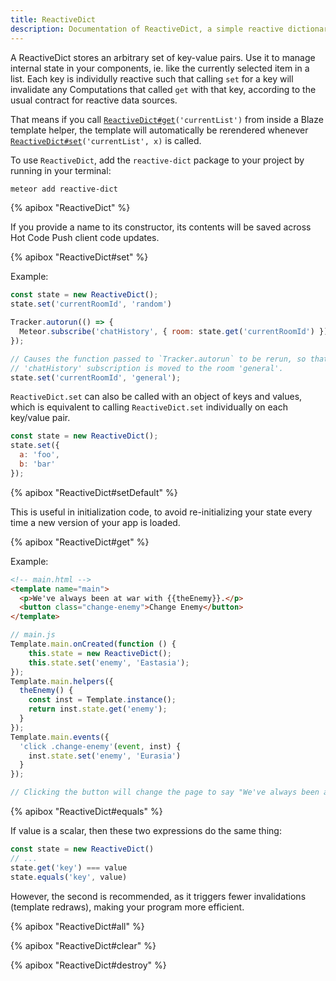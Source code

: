 ```yaml
---
title: ReactiveDict
description: Documentation of ReactiveDict, a simple reactive dictionary package.
---
```


A ReactiveDict stores an arbitrary set of key-value pairs. Use it to manage
internal state in your components, ie. like the currently selected item in a list.
Each key is individully reactive such that calling `set` for a key will 
invalidate any Computations that called `get` with that key, according to the
usual contract for reactive data sources.

That means if you call [`ReactiveDict#get`](#ReactiveDict-get)`('currentList')`
from inside a Blaze template helper, the template will automatically be rerendered
whenever [`ReactiveDict#set`](#ReactiveDict-set)`('currentList', x)` is called.

To use `ReactiveDict`, add the `reactive-dict` package to your project by running
in your terminal:

```bash
meteor add reactive-dict
```

{% apibox "ReactiveDict" %}

If you provide a name to its constructor, its contents will be saved across Hot
Code Push client code updates.

{% apibox "ReactiveDict#set" %}

Example:

```js
const state = new ReactiveDict();
state.set('currentRoomId', 'random')

Tracker.autorun(() => {
  Meteor.subscribe('chatHistory', { room: state.get('currentRoomId') });
});

// Causes the function passed to `Tracker.autorun` to be rerun, so that the
// 'chatHistory' subscription is moved to the room 'general'.
state.set('currentRoomId', 'general');
```

`ReactiveDict.set` can also be called with an object of keys and values, which is
equivalent to calling `ReactiveDict.set` individually on each key/value pair.

```js
const state = new ReactiveDict();
state.set({
  a: 'foo',
  b: 'bar'
});
```

{% apibox "ReactiveDict#setDefault" %}

This is useful in initialization code, to avoid re-initializing your state
every time a new version of your app is loaded.

{% apibox "ReactiveDict#get" %}

Example:

```html
<!-- main.html -->
<template name="main">
  <p>We've always been at war with {{theEnemy}}.</p>
  <button class="change-enemy">Change Enemy</button>
</template>
```

```js
// main.js
Template.main.onCreated(function () {
    this.state = new ReactiveDict();
    this.state.set('enemy', 'Eastasia');
});
Template.main.helpers({
  theEnemy() {
    const inst = Template.instance();
    return inst.state.get('enemy');
  }
});
Template.main.events({
  'click .change-enemy'(event, inst) {
    inst.state.set('enemy', 'Eurasia')
  }
});

// Clicking the button will change the page to say "We've always been at war with Eurasia"
```

{% apibox "ReactiveDict#equals" %}

If value is a scalar, then these two expressions do the same thing:

```js
const state = new ReactiveDict()
// ... 
state.get('key') === value
state.equals('key', value)
```

However, the second is recommended, as it triggers fewer invalidations
(template redraws), making your program more efficient.

{% apibox "ReactiveDict#all" %}

{% apibox "ReactiveDict#clear" %}

{% apibox "ReactiveDict#destroy" %}
